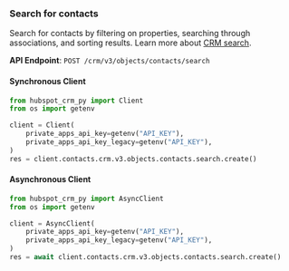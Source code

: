 
### Search for contacts <a name="create"></a>

Search for contacts by filtering on properties, searching through associations, and sorting results. Learn more about [CRM search](https://developers.hubspot.com/docs/guides/api/crm/search#make-a-search-request).

**API Endpoint**: `POST /crm/v3/objects/contacts/search`

#### Synchronous Client

```python
from hubspot_crm_py import Client
from os import getenv

client = Client(
    private_apps_api_key=getenv("API_KEY"),
    private_apps_api_key_legacy=getenv("API_KEY"),
)
res = client.contacts.crm.v3.objects.contacts.search.create()
```

#### Asynchronous Client

```python
from hubspot_crm_py import AsyncClient
from os import getenv

client = AsyncClient(
    private_apps_api_key=getenv("API_KEY"),
    private_apps_api_key_legacy=getenv("API_KEY"),
)
res = await client.contacts.crm.v3.objects.contacts.search.create()
```
